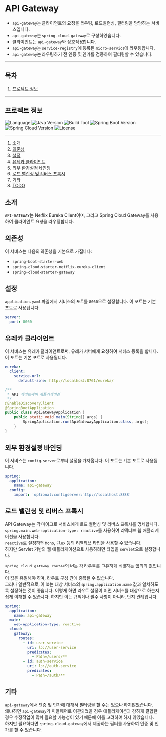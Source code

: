# API Gateway
- `api-gateway`는 클라이언트의 요청을 라우팅, 로드밸런싱, 필터링을 담당하는 서비스입니다.
- `api-gateway`는 `spring-cloud-gateway`로 구성하였습니다.
- 클라이언트는 `api-gateway`와 상호작용합니다.
- `api-gateway`는 `service-registry`에 등록된 `micro-service`에 라우팅합니다.
- `api-gateway`는 라우팅하기 전 인증 및 인가를 검증하여 필터링할 수 있습니다.

---

## 목차
1. [프로젝트 정보](#프로젝트-정보)

---

## 프로젝트 정보
![Language](https://img.shields.io/badge/language-Java-blue)
![Java Version](https://img.shields.io/badge/Java-17-blue)
![Build Tool](https://img.shields.io/badge/build%20tool-Gradle-orange)
![Spring Boot Version](https://img.shields.io/badge/Spring%20Boot-3.2.2-green)
![Spring Cloud Version](https://img.shields.io/badge/Spring%20Cloud-2023.0.0-green)
![License](https://img.shields.io/badge/license-Apache%202.0-brightgreen)

---


1. [소개](#소개)
2. [의존성](#의존성)
3. [설정](#설정)
4. [유레카 클라이언트](#유레카-클라이언트)
5. [외부 환경설정 바인딩](#외부-환경설정-바인딩)
6. [로드 밸런싱 및 리버스 프록시](#로드-밸런싱-및-리버스-프록시)
7. [기타](#기타)
8. [TODO](#todo)

## 소개
`API-GATEWAY`는 Netflix Eureka Client이며, 그리고 Spring Cloud Gateway를 사용하여 클라이언트 요청을 라우팅합니다.

## 의존성
이 서비스는 다음의 의존성을 기본으로 가집니다:
- `spring-boot-starter-web`
- `spring-cloud-starter-netflix-eureka-client`
- `spring-cloud-starter-gateway`

## 설정
`application.yaml` 파일에서 서비스의 포트를 `8060`으로 설정합니다. 이 포트는 기본 포트로 사용됩니다.
```yaml
server:
  port: 8060
```

## 유레카 클라이언트
이 서비스는 유레카 클라이언트로써, 유레카 서버에게 요청하여 서비스 등록을 합니다. 이 포트는 기본 포트로 사용됩니다.
```yaml
eureka:
  client:
    service-url:
      default-zone: http://localhost:8761/eureka/
```
```java
/**
 * API 게이트웨이 애플리케이션
 */
@EnableDiscoveryClient
@SpringBootApplication
public class ApiGatewayApplication {
	public static void main(String[] args) {
		SpringApplication.run(ApiGatewayApplication.class, args);
	}
}
```

## 외부 환경설정 바인딩
이 서비스는 `config-server`로부터 설정을 가져옵니다. 이 포트는 기본 포트로 사용됩니다.
```yaml
spring:
  application:
    name: api-gateway
  config:
    import: 'optional:configserver:http://localhost:8888'
```

## 로드 밸런싱 및 리버스 프록시
API Gateway는 각 마이크로 서비스에게 로드 밸런싱 및 리버스 프록시를 명세합니다.<br>
`spring.main.web-application-type: reactive`를 사용하여 리액티브 웹 애플리케이션을 사용합니다.<br>
`reactive`로 설정하면 `Mono`, `Flux` 등의 리액티브 타입을 사용할 수 있습니다.<br>
하지만 Servlet 기반의 웹 애플리케이션으로 사용하려면 타입을 `servlet`으로 설정합니다.

`spring.cloud.gateway.routes`의 id는 각 라우트를 고유하게 식별하는 임의의 값입니다.<br>
이 값은 유일해야 하며, 라우트 구성 간에 중복될 수 없습니다.<br>
그러나 일반적으로, 이 id는 대상 서비스의 `spring.application.name` 값과 일치하도록 설정하는 것이 좋습니다. 이렇게 하면 라우트 설정이 어떤 서비스를 대상으로 하는지 쉽게 이해할 수 있습니다. 하지만 이는 규칙이나 필수 사항이 아니라, 단지 관례입니다.
```yaml
spring:
  application:
    name: api-gateway
  main:
    web-application-type: reactive
  cloud:
    gateway:
      routes:
        - id: user-service
          uri: lb://user-service
          predicates:
            - Path=/users/**
        - id: auth-service
          uri: lb://auth-service
          predicates:
            - Path=/auth/**
```

## 기타
`api-gateway`에서 인증 및 인가에 대해서 필터링을 할 수는 있으나 하지않았습니다.<br>
왜냐하면 `api-gateway`가 미들웨어로 이관되었을 경우 애플리케이션과 강하게 결합한 경우 수정작업이 많이 필요할 가능성이 있기 때문에 이를 고려하여 하지 않았습니다.<br>
하지만 필요하다면 `spring-cloud-gateway`에서 제공하는 필터를 사용하여 인증 및 인가를 할 수 있습니다.